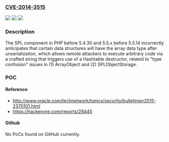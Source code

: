 ### [CVE-2014-3515](https://cve.mitre.org/cgi-bin/cvename.cgi?name=CVE-2014-3515)
![](https://img.shields.io/static/v1?label=Product&message=n%2Fa&color=blue)
![](https://img.shields.io/static/v1?label=Version&message=n%2Fa&color=blue)
![](https://img.shields.io/static/v1?label=Vulnerability&message=n%2Fa&color=brighgreen)

### Description

The SPL component in PHP before 5.4.30 and 5.5.x before 5.5.14 incorrectly anticipates that certain data structures will have the array data type after unserialization, which allows remote attackers to execute arbitrary code via a crafted string that triggers use of a Hashtable destructor, related to "type confusion" issues in (1) ArrayObject and (2) SPLObjectStorage.

### POC

#### Reference
- http://www.oracle.com/technetwork/topics/security/bulletinjan2015-2370101.html
- https://hackerone.com/reports/28445

#### Github
No PoCs found on GitHub currently.

